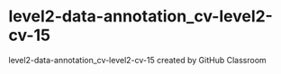 # level2-data-annotation_cv-level2-cv-15
level2-data-annotation_cv-level2-cv-15 created by GitHub Classroom

